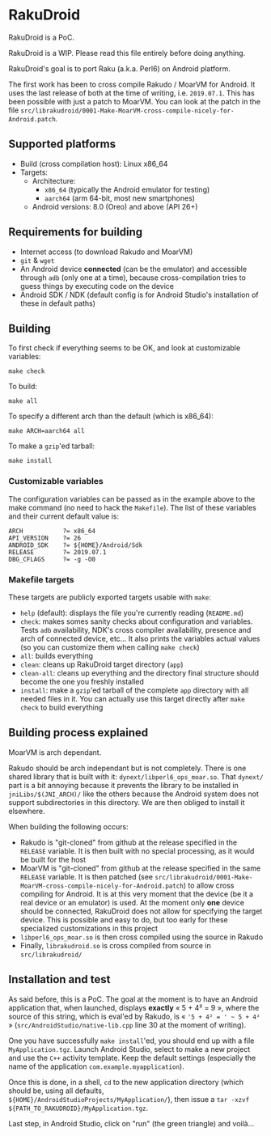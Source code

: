 # RakuDroid

RakuDroid is a PoC.

RakuDroid is a WIP. Please read this file entirely before doing anything.

RakuDroid's goal is to port Raku (a.k.a. Perl6) on Android platform.

The first work has been to cross compile Rakudo / MoarVM for Android. It uses the last release of both at the time of writing, i.e. `2019.07.1`. This has been possible with just a patch to MoarVM. You can look at the patch in the file `src/librakudroid/0001-Make-MoarVM-cross-compile-nicely-for-Android.patch`.

## Supported platforms

* Build (cross compilation host): Linux x86_64
* Targets:
  * Architecture:
	* `x86_64` (typically the Android emulator for testing)
	* `aarch64` (arm 64-bit, most new smartphones)
  * Android versions: 8.0 (Oreo) and above (API 26+)

## Requirements for building

* Internet access (to download Rakudo and MoarVM)
* `git` & `wget`
* An Android device **connected** (can be the emulator) and accessible through `adb` (only one at a time), because cross-compilation tries to guess things by executing code on the device
* Android SDK / NDK (default config is for Android Studio's installation of these in default paths)

## Building

To first check if everything seems to be OK, and look at customizable variables:

	make check

To build:

	make all

To specify a different arch than the default (which is x86_64):

	make ARCH=aarch64 all

To make a `gzip`'ed tarball:

	make install

### Customizable variables

The configuration variables can be passed as in the example above to the make command (no need to hack the `Makefile`). The list of these variables and their current default value is:

```make
ARCH           ?= x86_64
API_VERSION    ?= 26
ANDROID_SDK    ?= ${HOME}/Android/Sdk
RELEASE        ?= 2019.07.1
DBG_CFLAGS     ?= -g -O0
```

### Makefile targets

These targets are publicly exported targets usable with `make`:
- `help` (default): displays the file you're currently reading (`README.md`)
- `check`: makes somes sanity checks about configuration and variables. Tests `adb` availability, NDK's cross compiler availability, presence and arch of connected device, etc… It also prints the variables actual values (so you can customize them when calling `make check`)
- `all`: builds everything
- `clean`: cleans up RakuDroid target directory (`app`)
- `clean-all`: cleans up everything and the directory final structure should become the one you freshly installed
- `install`: make a `gzip`'ed tarball of the complete `app` directory with all needed files in it. You can actually use this target directly after `make check` to build everything

## Building process explained

MoarVM is arch dependant.

Rakudo should be arch independant but is not completely. There is one shared library that is built with it: `dynext/libperl6_ops_moar.so`. That `dynext/` part is a bit annoying because it prevents the library to be installed in `jniLibs/$(JNI_ARCH)/` like the others because the Android system does not support subdirectories in this directory. We are then obliged to install it elsewhere.

When building the following occurs:
- Rakudo is "git-cloned" from github at the release specified in the `RELEASE` variable. It is then built with no special processing, as it would be built for the host
- MoarVM is "git-cloned" from github at the release specified in the same `RELEASE` variable. It is then patched (see `src/librakudroid/0001-Make-MoarVM-cross-compile-nicely-for-Android.patch`) to allow cross compiling for Android. It is at this very moment that the device (be it a real device or an emulator) is used. At the moment only **one** device should be connected, RakuDroid does not allow for specifying the target device. This is possible and easy to do, but too early for these specialized customizations in this project
- `libperl6_ops_moar.so` is then cross compiled using the source in Rakudo
- Finally, `librakudroid.so` is cross compiled from source in `src/librakudroid/`

## Installation and test

As said before, this is a PoC. The goal at the moment is to have an Android application that, when launched, displays **exactly** « 5 + 4² = 9 », where the source of this string, which is eval'ed by Rakudo, is « `'5 + 4² = ' ~ 5 + 4²` » (`src/AndroidStudio/native-lib.cpp` line 30 at the moment of writing).

One you have successfully `make install`'ed, you should end up with a file `MyApplication.tgz`. Launch Android Studio, select to make a new project and use the `C++` activity template. Keep the default settings (especially the name of the application `com.example.myapplication`).

Once this is done, in a shell, `cd` to the new application directory (which should be, using all defaults, `${HOME}/AndroidStudioProjects/MyApplication/`), then issue a `tar -xzvf ${PATH_TO_RAKUDROID}/MyApplication.tgz`.

Last step, in Android Studio, click on "run" (the green triangle) and voilà…
